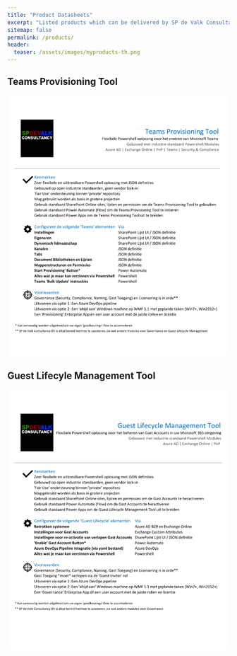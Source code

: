 ```yaml
---
title: "Product Datasheets"
excerpt: "Listed products which can be delivered by SP de Valk Consultancy BV"
sitemap: false
permalink: /products/
header:
  teaser: /assets/images/myproducts-th.png
---
```


## Teams Provisioning Tool

![Teams Provisioning Tool](/assets/docs/SPdeValkConsultancyBV-Producten-Datasheet-TeamsProvisioningTool.png)

## Guest Lifecyle Management Tool

![Guest Lifecyle Management Tool](/assets/docs/SPdeValkConsultancyBV-Producten-Datasheet-GuestLifeCycleManagementTool.png)
